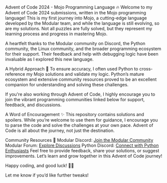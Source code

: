Advent of Code 2024 - Mojo Programming Language 🔥
Welcome to my Advent of Code 2024 submissions, written in the Mojo programming language! This is my first journey into Mojo, a cutting-edge language developed by the Modular team, and while the language is still evolving, so are my solutions. Not all puzzles are fully solved, but they represent my learning process and progress in mastering Mojo.

A heartfelt thanks to the Modular community on Discord, the Python community, the Linux community, and the broader programming ecosystem for their support. Their feedback and help with debugging logic have been invaluable as I explored this new language.

A Hybrid Approach 🚀
To ensure accuracy, I often used Python to cross-reference my Mojo solutions and validate my logic. Python’s mature ecosystem and extensive community resources proved to be an excellent companion for understanding and solving these challenges.

If you're also working through Advent of Code, I highly encourage you to join the vibrant programming communities linked below for support, feedback, and discussions.

A Word of Encouragement ✨
This repository contains solutions and spoilers. While you’re welcome to use them for guidance, I encourage you to parse the code and solve the challenges at your own pace. Advent of Code is all about the journey, not just the destination.

Community Resources 🤝
Modular Discord: [Join the Modular Community](https://discord.com/invite/6qvDjX3Z6d)
Modular Forum: [Explore Discussions](https://forum.modular.com/)
Python Discord: [Connect with Python Enthusiasts](https://discord.com/invite/python)
Feel free to provide feedback, share your solutions, or suggest improvements. Let’s learn and grow together in this Advent of Code journey!

Happy coding, and good luck! 🎄✨

Let me know if you’d like further tweaks!
